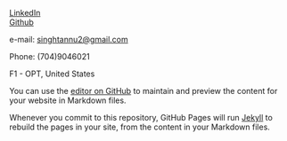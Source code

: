 [LinkedIn](https://www.linkedin.com/in/tannu-singh/)        
[Github](https://github.com/tannu-singh/)

e-mail: singhtannu2@gmail.com  

Phone: (704)9046021

F1 - OPT, United States 


You can use the [editor on GitHub](https://github.com/tannu-singh/Portfolio/edit/master/README.md) to maintain and preview the content for your website in Markdown files.

Whenever you commit to this repository, GitHub Pages will run [Jekyll](https://jekyllrb.com/) to rebuild the pages in your site, from the content in your Markdown files.

